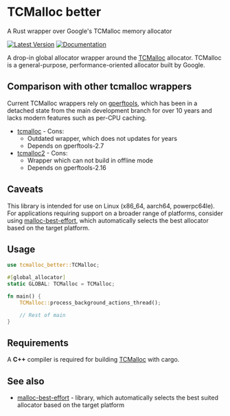 # TCMalloc better
A Rust wrapper over Google's TCMalloc memory allocator

[![Latest Version]][crates.io] [![Documentation]][docs.rs]

A drop-in global allocator wrapper around the [TCMalloc] allocator.
TCMalloc is a general-purpose, performance-oriented allocator built by Google.

## Comparison with other tcmalloc wrappers
Current TCMalloc wrappers rely on [gperftools](https://github.com/gperftools/gperftools), which has been in a detached state from the main development branch
 for over 10 years and lacks modern features such as per-CPU caching.

* [tcmalloc](https://crates.io/crates/tcmalloc) - Cons:
  * Outdated wrapper, which does not updates for years
  * Depends on gperftools-2.7
* [tcmalloc2](https://crates.io/crates/tcmalloc2) - Cons:
  * Wrapper which can not build in offline mode
  * Depends on gperftools-2.16

## Caveats

This library is intended for use on Linux (x86_64, aarch64, powerpc64le).
For applications requiring support on a broader range of platforms,
consider using [malloc-best-effort], which automatically selects
the best allocator based on the target platform.

## Usage

```rust
use tcmalloc_better::TCMalloc;

#[global_allocator]
static GLOBAL: TCMalloc = TCMalloc;

fn main() {
    TCMalloc::process_background_actions_thread();

    // Rest of main
}
```

## Requirements

A __C++__ compiler is required for building [TCMalloc] with cargo.

## See also
* [malloc-best-effort] - library, which automatically selects
                         the best suited allocator based on the target platform

[crates.io]: https://crates.io/crates/tcmalloc-better
[Latest Version]: https://img.shields.io/crates/v/tcmalloc-better.svg
[Documentation]: https://docs.rs/tcmalloc-better/badge.svg
[docs.rs]: https://docs.rs/tcmalloc-better
[TCMalloc]: https://github.com/google/tcmalloc
[malloc-best-effort]: https://crates.io/crates/malloc-best-effort
